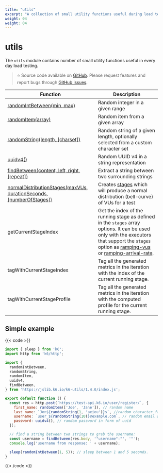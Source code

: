 ```yaml
---
title: "utils"
excerpt: "A collection of small utility functions useful during load testing with k6. "
weight: 04
weight: 04
---
```


# utils

The `utils` module contains number of small utility functions useful in every day load testing.

> ⭐️ Source code available on [GitHub](https://github.com/k6io/k6-jslib-utils).
> Please request features and report bugs through [GitHub issues](https://github.com/k6io/k6-jslib-utils/issues).

| Function                                                                                                                    | Description                                                                                                                                                                                                                                                                                                                                     |
| --------------------------------------------------------------------------------------------------------------------------- | ----------------------------------------------------------------------------------------------------------------------------------------------------------------------------------------------------------------------------------------------------------------------------------------------------------------------------------------------- |
| [randomIntBetween(min, max)](https://grafana.com/docs/k6/<K6_VERSION>/javascript-api/jslib/utils/randomintbetween)                         | Random integer in a given range                                                                                                                                                                                                                                                                                                                 |
| [randomItem(array)](https://grafana.com/docs/k6/<K6_VERSION>/javascript-api/jslib/utils/randomitem)                                        | Random item from a given array                                                                                                                                                                                                                                                                                                                  |
| [randomString(length, [charset])](/javascript-api/jslib/utils/randomstring)                                                 | Random string of a given length, optionally selected from a custom character set                                                                                                                                                                                                                                                                |
| [uuidv4()](https://grafana.com/docs/k6/<K6_VERSION>/javascript-api/jslib/utils/uuidv4)                                                     | Random UUID v4 in a string representation                                                                                                                                                                                                                                                                                                       |
| [findBetween(content, left, right, [repeat])](/javascript-api/jslib/utils/findbetween)                                      | Extract a string between two surrounding strings                                                                                                                                                                                                                                                                                                |
| [normalDistributionStages(maxVUs, durationSeconds, [numberOfStages])](/javascript-api/jslib/utils/normaldistributionstages) | Creates [stages](https://grafana.com/docs/k6/<K6_VERSION>/using-k6/k6-options#stages) which will produce a normal distribution (bell-curve) of VUs for a test                                                                                                                                                                                                   |
| getCurrentStageIndex                                                                                                        | Get the index of the running stage as defined in the `stages` array options. It can be used only with the executors that support the `stages` option as [ramping-vus](https://grafana.com/docs/k6/<K6_VERSION>/using-k6/scenarios/executors/ramping-vus) or [ramping-arrival-rate](https://grafana.com/docs/k6/<K6_VERSION>/using-k6/scenarios/executors/ramping-arrival-rate). |
| tagWithCurrentStageIndex                                                                                                    | Tag all the generated metrics in the iteration with the index of the current running stage.                                                                                                                                                                                                                                                     |
| tagWithCurrentStageProfile                                                                                                  | Tag all the generated metrics in the iteration with the computed profile for the current running stage.                                                                                                                                                                                                                                         |

## Simple example

{{< code >}}

```javascript
import { sleep } from 'k6';
import http from 'k6/http';

import {
  randomIntBetween,
  randomString,
  randomItem,
  uuidv4,
  findBetween,
} from 'https://jslib.k6.io/k6-utils/1.4.0/index.js';

export default function () {
  const res = http.post(`https://test-api.k6.io/user/register/`, {
    first_name: randomItem(['Joe', 'Jane']), // random name
    last_name: `Jon${randomString(1, 'aeiou')}s`, //random character from given list
    username: `user_${randomString(10)}@example.com`, // random email address,
    password: uuidv4(), // random password in form of uuid
  });

  // find a string between two strings to grab the username:
  const username = findBetween(res.body, '"username":"', '"');
  console.log('username from response: ' + username);

  sleep(randomIntBetween(1, 5)); // sleep between 1 and 5 seconds.
}
```

{{< /code >}}
